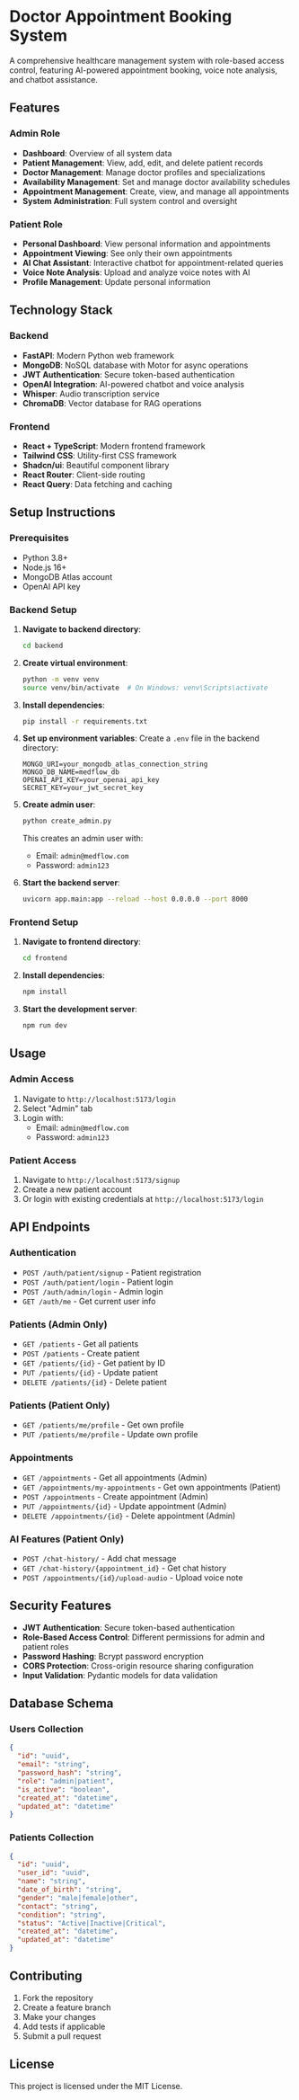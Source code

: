 # Doctor Appointment Booking System

A comprehensive healthcare management system with role-based access control, featuring AI-powered appointment booking, voice note analysis, and chatbot assistance.

## Features

### Admin Role
- **Dashboard**: Overview of all system data
- **Patient Management**: View, add, edit, and delete patient records
- **Doctor Management**: Manage doctor profiles and specializations
- **Availability Management**: Set and manage doctor availability schedules
- **Appointment Management**: Create, view, and manage all appointments
- **System Administration**: Full system control and oversight

### Patient Role
- **Personal Dashboard**: View personal information and appointments
- **Appointment Viewing**: See only their own appointments
- **AI Chat Assistant**: Interactive chatbot for appointment-related queries
- **Voice Note Analysis**: Upload and analyze voice notes with AI
- **Profile Management**: Update personal information

## Technology Stack

### Backend
- **FastAPI**: Modern Python web framework
- **MongoDB**: NoSQL database with Motor for async operations
- **JWT Authentication**: Secure token-based authentication
- **OpenAI Integration**: AI-powered chatbot and voice analysis
- **Whisper**: Audio transcription service
- **ChromaDB**: Vector database for RAG operations

### Frontend
- **React + TypeScript**: Modern frontend framework
- **Tailwind CSS**: Utility-first CSS framework
- **Shadcn/ui**: Beautiful component library
- **React Router**: Client-side routing
- **React Query**: Data fetching and caching

## Setup Instructions

### Prerequisites
- Python 3.8+
- Node.js 16+
- MongoDB Atlas account
- OpenAI API key

### Backend Setup

1. **Navigate to backend directory**:
   ```bash
   cd backend
   ```

2. **Create virtual environment**:
   ```bash
   python -m venv venv
   source venv/bin/activate  # On Windows: venv\Scripts\activate
   ```

3. **Install dependencies**:
   ```bash
   pip install -r requirements.txt
   ```

4. **Set up environment variables**:
   Create a `.env` file in the backend directory:
   ```env
   MONGO_URI=your_mongodb_atlas_connection_string
   MONGO_DB_NAME=medflow_db
   OPENAI_API_KEY=your_openai_api_key
   SECRET_KEY=your_jwt_secret_key
   ```

5. **Create admin user**:
   ```bash
   python create_admin.py
   ```
   This creates an admin user with:
   - Email: `admin@medflow.com`
   - Password: `admin123`

6. **Start the backend server**:
   ```bash
   uvicorn app.main:app --reload --host 0.0.0.0 --port 8000
   ```

### Frontend Setup

1. **Navigate to frontend directory**:
   ```bash
   cd frontend
   ```

2. **Install dependencies**:
   ```bash
   npm install
   ```

3. **Start the development server**:
   ```bash
   npm run dev
   ```

## Usage

### Admin Access
1. Navigate to `http://localhost:5173/login`
2. Select "Admin" tab
3. Login with:
   - Email: `admin@medflow.com`
   - Password: `admin123`

### Patient Access
1. Navigate to `http://localhost:5173/signup`
2. Create a new patient account
3. Or login with existing credentials at `http://localhost:5173/login`

## API Endpoints

### Authentication
- `POST /auth/patient/signup` - Patient registration
- `POST /auth/patient/login` - Patient login
- `POST /auth/admin/login` - Admin login
- `GET /auth/me` - Get current user info

### Patients (Admin Only)
- `GET /patients` - Get all patients
- `POST /patients` - Create patient
- `GET /patients/{id}` - Get patient by ID
- `PUT /patients/{id}` - Update patient
- `DELETE /patients/{id}` - Delete patient

### Patients (Patient Only)
- `GET /patients/me/profile` - Get own profile
- `PUT /patients/me/profile` - Update own profile

### Appointments
- `GET /appointments` - Get all appointments (Admin)
- `GET /appointments/my-appointments` - Get own appointments (Patient)
- `POST /appointments` - Create appointment (Admin)
- `PUT /appointments/{id}` - Update appointment (Admin)
- `DELETE /appointments/{id}` - Delete appointment (Admin)

### AI Features (Patient Only)
- `POST /chat-history/` - Add chat message
- `GET /chat-history/{appointment_id}` - Get chat history
- `POST /appointments/{id}/upload-audio` - Upload voice note

## Security Features

- **JWT Authentication**: Secure token-based authentication
- **Role-Based Access Control**: Different permissions for admin and patient roles
- **Password Hashing**: Bcrypt password encryption
- **CORS Protection**: Cross-origin resource sharing configuration
- **Input Validation**: Pydantic models for data validation

## Database Schema

### Users Collection
```json
{
  "id": "uuid",
  "email": "string",
  "password_hash": "string",
  "role": "admin|patient",
  "is_active": "boolean",
  "created_at": "datetime",
  "updated_at": "datetime"
}
```

### Patients Collection
```json
{
  "id": "uuid",
  "user_id": "uuid",
  "name": "string",
  "date_of_birth": "string",
  "gender": "male|female|other",
  "contact": "string",
  "condition": "string",
  "status": "Active|Inactive|Critical",
  "created_at": "datetime",
  "updated_at": "datetime"
}
```

## Contributing

1. Fork the repository
2. Create a feature branch
3. Make your changes
4. Add tests if applicable
5. Submit a pull request

## License

This project is licensed under the MIT License.
